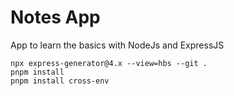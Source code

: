 # Notes App

App to learn the basics with NodeJs and ExpressJS

```
npx express-generator@4.x --view=hbs --git .
pnpm install
pnpm install cross-env
```
